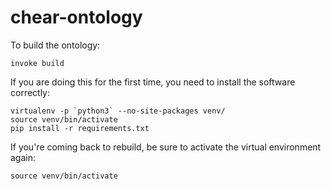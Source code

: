 # chear-ontology

To build the ontology:

```
invoke build
```

If you are doing this for the first time, you need to install the software correctly:

```
virtualenv -p `python3` --no-site-packages venv/
source venv/bin/activate
pip install -r requirements.txt
```

If you're coming back to rebuild, be sure to activate the virtual environment again:

```
source venv/bin/activate
```
